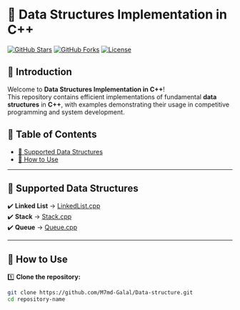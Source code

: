 # 🚀 Data Structures Implementation in C++

[![GitHub Stars](https://img.shields.io/github/stars/M7md-Galal/Data-structure?style=flat-square)](https://github.com/M7md-Galal/Data-structure/stargazers)
[![GitHub Forks](https://img.shields.io/github/forks/M7md-Galal/Data-structure?style=flat-square)](https://github.com/M7md-Galal/Data-structure/network/members)
[![License](https://img.shields.io/github/license/M7md-Galal/Data-structure?style=flat-square)](./LICENSE)

## 📌 Introduction
Welcome to **Data Structures Implementation in C++**!  
This repository contains efficient implementations of fundamental **data structures** in **C++**, with examples demonstrating their usage in competitive programming and system development.

## 📖 Table of Contents
- [📂 Supported Data Structures](#-supported-data-structures)
- [🚀 How to Use](#-how-to-use)

---

## 📂 Supported Data Structures
✔️ **Linked List** → [LinkedList.cpp](./Linkedlists)  
✔️ **Stack** → [Stack.cpp](./Stack)  
✔️ **Queue** → [Queue.cpp](./Queue) 

---

## 🚀 How to Use
1️⃣ **Clone the repository:**
```sh
git clone https://github.com/M7md-Galal/Data-structure.git
cd repository-name
